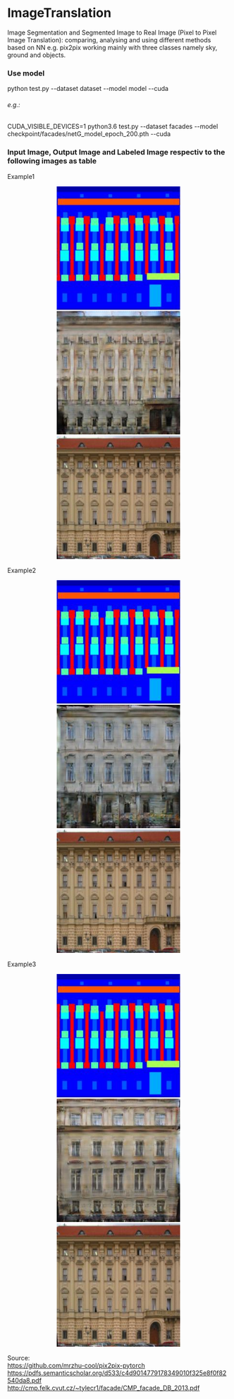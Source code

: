 # ImageTranslation
Image Segmentation and Segmented Image to Real Image (Pixel to Pixel Image Translation): comparing, analysing and using different methods based on NN e.g. pix2pix working mainly with three classes namely sky, ground and objects.

### Use model
python test.py --dataset dataset --model model --cuda
###### e.g.:
CUDA_VISIBLE_DEVICES=1 python3.6 test.py --dataset facades --model checkpoint/facades/netG_model_epoch_200.pth --cuda

### Input Image, Output Image and Labeled Image respectiv to the following images as table
Example1
<p align="center">
  <img src="https://github.com/ImageSeg/ImageTranslation/blob/master/result/input/cmp_b0202.jpg" width="280"/>
  <img src="https://github.com/ImageSeg/ImageTranslation/blob/master/result/facades/cmp_b0202.jpg" width="280"/>
  <img src="https://github.com/ImageSeg/ImageTranslation/blob/master/result/gold_standard/cmp_b0202.jpg" width="280"/>
</p>
Example2
<p align="center">
  <img src="https://github.com/ImageSeg/ImageTranslation/blob/master/result/input/cmp_b0202.jpg" width="280"/>
  <img src="https://github.com/ImageSeg/ImageTranslation/blob/master/result/facades/cmp_b0203.jpg" width="280"/>
  <img src="https://github.com/ImageSeg/ImageTranslation/blob/master/result/gold_standard/cmp_b0202.jpg" width="280"/>
</p>
Example3
<p align="center">
  <img src="https://github.com/ImageSeg/ImageTranslation/blob/master/result/input/cmp_b0202.jpg" width="280"/>
  <img src="https://github.com/ImageSeg/ImageTranslation/blob/master/result/facades/cmp_b0204.jpg" width="280"/>
  <img src="https://github.com/ImageSeg/ImageTranslation/blob/master/result/gold_standard/cmp_b0202.jpg" width="280"/>
</p>


Source: <br>
https://github.com/mrzhu-cool/pix2pix-pytorch <br>
https://pdfs.semanticscholar.org/d533/c4d9014779178349010f325e8f0f82540da8.pdf <br>
http://cmp.felk.cvut.cz/~tylecr1/facade/CMP_facade_DB_2013.pdf
